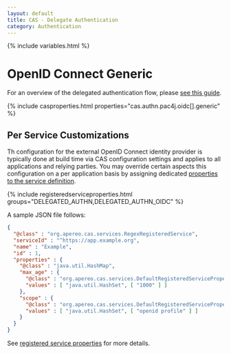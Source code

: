 ```yaml
---
layout: default
title: CAS - Delegate Authentication
category: Authentication
---
```


{% include variables.html %}

# OpenID Connect Generic

For an overview of the delegated authentication flow, please [see this guide](Delegate-Authentication.html).

{% include casproperties.html properties="cas.authn.pac4j.oidc[].generic" %}

## Per Service Customizations

Th configuration for the external OpenID Connect identity provider is typically done at build time
via CAS configuration settings and applies to all applications and relying parties. You may override
certain aspects this configuration on a per application basis by assigning
dedicated [properties to the service definition](../services/Configuring-Service-Custom-Properties.html).

{% include registeredserviceproperties.html groups="DELEGATED_AUTHN,DELEGATED_AUTHN_OIDC" %}

A sample JSON file follows:

```json
{
  "@class" : "org.apereo.cas.services.RegexRegisteredService",
  "serviceId" : "^https://app.example.org",
  "name" : "Example",
  "id" : 1,
  "properties" : {
    "@class" : "java.util.HashMap",
    "max_age" : {
      "@class" : "org.apereo.cas.services.DefaultRegisteredServiceProperty",
      "values" : [ "java.util.HashSet", [ "1000" ] ]
    },
    "scope" : {
      "@class" : "org.apereo.cas.services.DefaultRegisteredServiceProperty",
      "values" : [ "java.util.HashSet", [ "openid profile" ] ]
    }
  }
}
```

See [registered service properties](../services/Configuring-Service-Custom-Properties.html) for more details.
